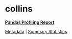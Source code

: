 # collins

[**Pandas Profiling Report**](../docs_sources/profile/collins.html)

[Metadata](metadata.yaml) | [Summary Statistics](summary_stats.csv)

